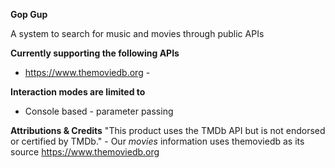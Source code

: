 **Gop Gup**

A system to search for music and movies through public APIs

**Currently supporting the following APIs**
- https://www.themoviedb.org - 

**Interaction modes are limited to**
- Console based - parameter passing


**Attributions & Credits**
"This product uses the TMDb API but is not endorsed or certified by TMDb." - Our _movies_ information uses themoviedb as its source https://www.themoviedb.org

